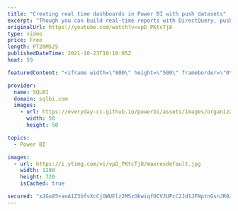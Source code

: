 ```yaml
---
title: "Creating real time dashboards in Power BI with push datasets"
excerpt: "Though you can build real-time reports with DirectQuery, push datasets offer a more scalable, economical, and effective solution especially when combined with an Import model already in place. This video introduces the architecture of push datasets.\r Article and download: https://www.sqlbi.com/?p=729917&aff=yt"
originalUrl: https://youtube.com/watch?v=vpD_PKtcTj8
type: video
price: Free
length: PT28M52S
publishedDateTime: 2021-10-23T10:10:05Z
heat: 59

featuredContent: "<iframe width=\"800\" height=\"500\" frameborder=\"0\" src=\"https://www.youtube.com/embed/vpD_PKtcTj8\" allow=\"accelerometer; autoplay; encrypted-media; gyroscope; picture-in-picture\" allowfullscreen></iframe>"

provider:
  name: SQLBI
  domain: sqlbi.com
  images:
    - url: https://everyday-cc.github.io/powerbi/assets/images/organizations/sqlbi.com-50x50.jpg
      width: 50
      height: 50

topics:
  - Power BI

images:
  - url: https://i.ytimg.com/vi/vpD_PKtcTj8/maxresdefault.jpg
    width: 1280
    height: 720
    isCached: true

secured: "xJGo85+aoA1Z3bfvXcCjOWUElz2M5zOkwiqfOCVJUPcC2Jd1JFNptnGsnJR0JWMjF02ckmSSPHXlwC6YrEiC5afsNornKjdsQI77PjdNXXU0DqwOKd79kblTCw5emiAdVtaWXlB4ynjvecHqEVxrCpw5F60dhzl+5eyMOjmRarE6CJpFg71fOqDtZieePI/MTLiUTKwxJoecTcFv3IBNXXn7gkPfvNFkQwVJ6umyt8JV6FQYBuJrsg2kIWjX419aeGqsXrKw8I+adeIpXvwxOc6YmAV2jzcMnJjMhVtKKg4G2bkvfS45vuHu7c0pBqeHHnv92FKPzCyo+cPvIl9iwqfht5rl3OYjL/fvY+NorQ1BKJ0Ru+4kWviHSrmBx8IU9z4f8bFDeuAsHeqm1YYTRWesHh8f9u0DJKggFgOU4lA=;xwxlYZVDpNK/8MhgSeXh3w=="
---
```


